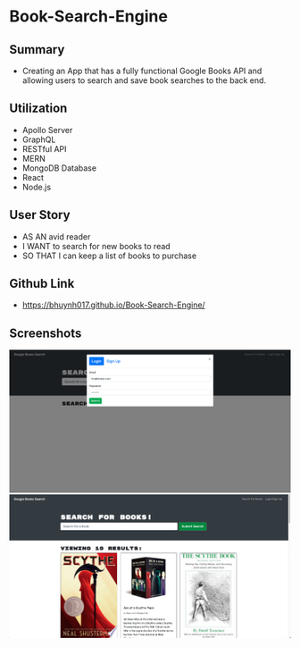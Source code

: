 # Book-Search-Engine

## Summary 

* Creating an App that has a fully functional Google Books API and allowing users to search and save book searches to the back end.

## Utilization

* Apollo Server
* GraphQL
* RESTful API
* MERN
* MongoDB Database
* React
* Node.js

## User Story

* AS AN avid reader
* I WANT to search for new books to read
* SO THAT I can keep a list of books to purchase

## Github Link

* https://bhuynh017.github.io/Book-Search-Engine/

## Screenshots 
![](client/src/assets/img/Screen%20Shot%202023-02-07%20at%207.52.31%20PM.png)
![](client/src/assets/img/Screen%20Shot%202023-02-07%20at%207.53.03%20PM.png)